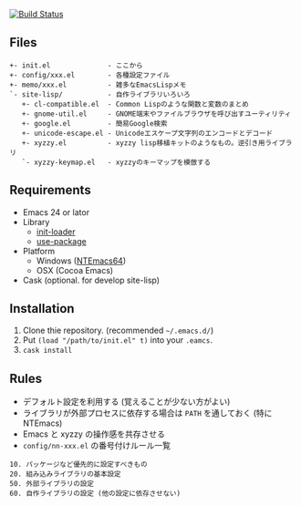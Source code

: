 [![Build Status](https://travis-ci.org/kosh04/emacs-lisp.svg)](https://travis-ci.org/kosh04/emacs-lisp)

## Files

```
+- init.el              - ここから
+- config/xxx.el        - 各種設定ファイル
+- memo/xxx.el          - 雑多なEmacsLispメモ
`- site-lisp/           - 自作ライブラリいろいろ
   +- cl-compatible.el  - Common Lispのような関数と変数のまとめ
   +- gnome-util.el     - GNOME端末やファイルブラウザを呼び出すユーティリティ
   +- google.el         - 簡易Google検索
   +- unicode-escape.el - Unicodeエスケープ文字列のエンコードとデコード
   +- xyzzy.el          - xyzzy lisp移植キットのようなもの。逆引き用ライブラリ
   `- xyzzy-keymap.el   - xyzzyのキーマップを模倣する
```

## Requirements

- Emacs 24 or lator
- Library
  - [init-loader](https://github.com/emacs-jp/init-loader)
  - [use-package](https://github.com/jwiegley/use-package)
- Platform
  - Windows ([NTEmacs64](https://github.com/chuntaro/NTEmacs64))
  - OSX (Cocoa Emacs)
- Cask (optional. for develop site-lisp)

## Installation

1. Clone thie repository. (recommended `~/.emacs.d/`)
2. Put `(load "/path/to/init.el" t)` into your `.eamcs`.
3. `cask install`

## Rules

- デフォルト設定を利用する (覚えることが少ない方がよい)
- ライブラリが外部プロセスに依存する場合は `PATH` を通しておく (特に NTEmacs)
- Emacs と xyzzy の操作感を共存させる
- `config/nn-xxx.el` の番号付けルール一覧

```
10. パッケージなど優先的に設定すべきもの
20. 組み込みライブラリの基本設定
50. 外部ライブラリの設定
60. 自作ライブラリの設定 (他の設定に依存させない)
```
